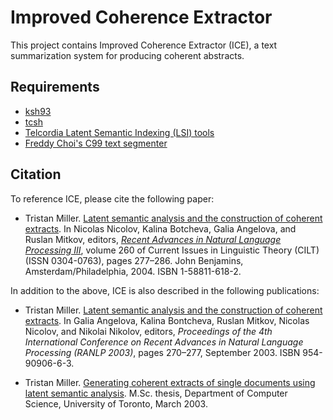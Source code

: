 # Improved Coherence Extractor

This project contains Improved Coherence Extractor (ICE), a text
summarization system for producing coherent abstracts.

## Requirements

* [ksh93](http://www.kornshell.org/)
* [tcsh](http://www.tcsh.org/)
* [Telcordia Latent Semantic Indexing (LSI) tools](https://web.archive.org/web/20030202005935/http://lsi.research.telcordia.com/)
* [Freddy Choi's C99 text segmenter](https://github.com/logological/C99)

## Citation

To reference ICE, please cite the following paper:

* Tristan Miller. [Latent semantic analysis and the construction of coherent extracts](http://benjamins.com/#catalog/books/cilt.260/main). In Nicolas Nicolov, Kalina Botcheva, Galia Angelova, and Ruslan Mitkov, editors, [_Recent Advances in Natural Language Processing III_](https://benjamins.com/#catalog/books/cilt.260/), volume 260 of Current Issues in Linguistic Theory (CILT) (ISSN 0304-0763), pages 277–286. John Benjamins, Amsterdam/Philadelphia, 2004. ISBN 1-58811-618-2.

In addition to the above, ICE is also described in the following publications:

* Tristan Miller. [Latent semantic analysis and the construction of coherent extracts](https://files.nothingisreal.com/publications/Tristan_Miller/miller03c.pdf). In Galia Angelova, Kalina Bontcheva, Ruslan Mitkov, Nicolas Nicolov, and Nikolai Nikolov, editors, _Proceedings of the 4th International Conference on Recent Advances in Natural Language Processing (RANLP 2003)_, pages 270–277, September 2003. ISBN 954-90906-6-3.

* Tristan Miller. [Generating coherent extracts of single documents using latent semantic analysis](https://files.nothingisreal.com/publications/Tristan_Miller/miller03b.pdf). M.Sc. thesis, Department of Computer Science, University of Toronto, March 2003.
